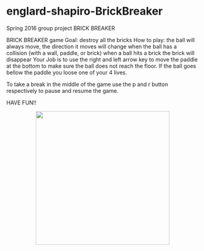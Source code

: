 # englard-shapiro-BrickBreaker
Spring 2016 group project BRICK BREAKER 


BRICK BREAKER game
Goal: destroy all the bricks
How to play:
  the ball will always move, the direction it moves will change when the ball has a collision (with a wall, paddle, or brick)
  when a ball hits a brick the brick will disappear 
  Your Job is to use the right and left arrow key to move the paddle at the bottom to make sure the ball does not reach the floor.
  If the ball goes bellow the paddle you loose one of your 4 lives.
  
  To take a break in the middle of the game use the p and r button respectively to pause and resume the game.
  
HAVE FUN!!

<p align="center">
  <img src="C:\Users\Naami\Pictures\brickGame" width="350"/>
  
</p>
